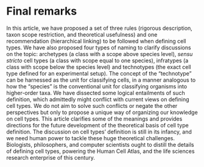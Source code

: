 # Final remarks

In this article, we have proposed a set of three rules (rigorous description, taxon scope restriction, and theoretical usefulness) and one recommendation (hierarchical linking) to be followed when defining cell types.
We have also proposed four types of naming to clarify discussions on the topic: archetypes (a class with a scope above species level), _sensu stricto_ cell types (a class with scope equal to one species), infratypes (a class with scope below the species level) and technotypes (the exact cell type defined for an experimental setup).
The concept of the “technotype” can be harnessed as the unit for classifying cells, in a manner analogous to how the “species” is the conventional unit for classifying organisms into higher-order taxa. 
We have dissected some logical entailments of such definition, which admittedly might conflict with current views on defining cell types. 
We do not aim to solve such conflicts or negate the other perspectives but only to propose a unique way of organizing our knowledge on cell types. This article clarifies some of the meanings and provides directions for the future development of the theoretical basis of cell type definition. 
The discussion on cell types’ definition is still in its infancy, and we need human power to tackle these huge theoretical challenges. 
Biologists, philosophers, and computer scientists ought to distill the details of defining cell types, powering the Human Cell Atlas, and the life sciences research enterprise of this century.